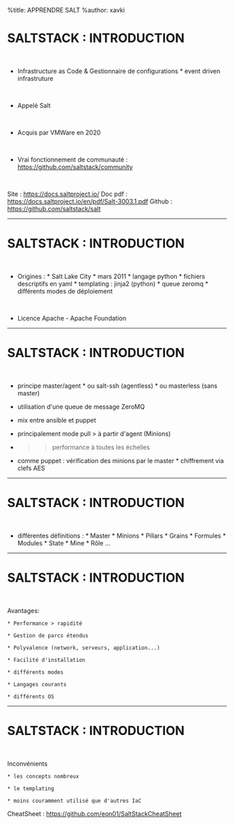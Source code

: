 %title: APPRENDRE SALT
%author: xavki


# SALTSTACK : INTRODUCTION


<br>

* Infrastructure as Code & Gestionnaire de configurations
		* event driven infrastruture

<br>

* Appelé Salt

<br>

* Acquis par VMWare en 2020

<br>

* Vrai fonctionnement de communauté :
		https://github.com/saltstack/community

<br>

Site : https://docs.saltproject.io/
Doc pdf : https://docs.saltproject.io/en/pdf/Salt-3003.1.pdf
Github : https://github.com/saltstack/salt

------------------------------------------------------------------

# SALTSTACK : INTRODUCTION

<br>

* Origines :
		* Salt Lake City
		* mars 2011
		* langage python
		* fichiers descriptifs en yaml
		* templating : jinja2 (python)
		* queue zeromq
		* différents modes de déploiement
<br>

* Licence Apache - Apache Foundation

------------------------------------------------------------------

# SALTSTACK : INTRODUCTION

<br>

* principe master/agent
		* ou salt-ssh (agentless)
		* ou masterless (sans master)

* utilisation d'une queue de message ZeroMQ

* mix entre ansible et puppet

* principalement mode pull > à partir d'agent (Minions)

* >> performance à toutes les échelles

* comme puppet : vérification des minions par le master
		* chiffrement via clefs AES

------------------------------------------------------------------

# SALTSTACK : INTRODUCTION

<br>

* différentes définitions :
		* Master
		* Minions
		* Pillars
		* Grains
		* Formules
		* Modules
		* State
		* Mine
		* Rôle
		...

------------------------------------------------------------------

# SALTSTACK : INTRODUCTION

<br>

Avantages:

	* Performance > rapidité

	* Gestion de parcs étendus

	* Polyvalence (network, serveurs, application...)

	* Facilité d'installation

	* différents modes

	* Langages courants

	* différents OS 

------------------------------------------------------------------

# SALTSTACK : INTRODUCTION

<br>

Inconvénients

	* les concepts nombreux

	* le templating

	* moins couramment utilisé que d'autres IaC


CheatSheet : https://github.com/eon01/SaltStackCheatSheet
